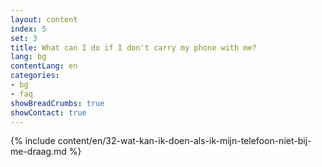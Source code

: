 ```yaml
---
layout: content
index: 5
set: 3
title: What can I do if I don't carry my phone with me?
lang: bg
contentLang: en
categories:
- bg
- faq
showBreadCrumbs: true
showContact: true
---
```

{% include content/en/32-wat-kan-ik-doen-als-ik-mijn-telefoon-niet-bij-me-draag.md %}
